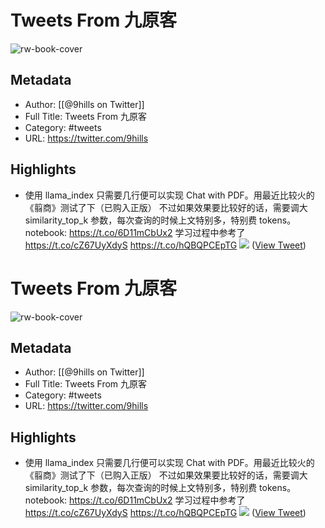 # Tweets From 九原客

![rw-book-cover](https://pbs.twimg.com/profile_images/1509120377816969223/qzJBlcuS.jpg)

## Metadata
- Author: [[@9hills on Twitter]]
- Full Title: Tweets From 九原客
- Category: #tweets
- URL: https://twitter.com/9hills

## Highlights
- 使用 llama_index 只需要几行便可以实现 Chat with PDF。用最近比较火的《翦商》测试了下（已购入正版）
  不过如果效果要比较好的话，需要调大 similarity_top_k 参数，每次查询的时候上文特别多，特别费 tokens。
  notebook: 
  https://t.co/6D11mCbUx2
  学习过程中参考了 https://t.co/cZ67UyXdyS https://t.co/hQBQPCEpTG
  ![](https://pbs.twimg.com/media/FsCKf7TaYAMNXrC.jpg) ([View Tweet](https://twitter.com/9hills/status/1639463191880306689))
# Tweets From 九原客

![rw-book-cover](https://pbs.twimg.com/profile_images/1509120377816969223/qzJBlcuS.jpg)

## Metadata
- Author: [[@9hills on Twitter]]
- Full Title: Tweets From 九原客
- Category: #tweets
- URL: https://twitter.com/9hills

## Highlights
- 使用 llama_index 只需要几行便可以实现 Chat with PDF。用最近比较火的《翦商》测试了下（已购入正版）
  不过如果效果要比较好的话，需要调大 similarity_top_k 参数，每次查询的时候上文特别多，特别费 tokens。
  notebook: 
  https://t.co/6D11mCbUx2
  学习过程中参考了 https://t.co/cZ67UyXdyS https://t.co/hQBQPCEpTG
  ![](https://pbs.twimg.com/media/FsCKf7TaYAMNXrC.jpg) ([View Tweet](https://twitter.com/9hills/status/1639463191880306689))

